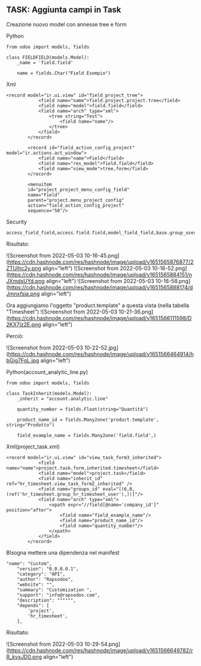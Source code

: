 ## TASK: Aggiunta campi in Task

Creazione nuovo model con annesse tree e form

Python
```
from odoo import models, fields

class FIELDFIELD(models.Model):
    _name = 'field.field'

    name = fields.Char("Field Esempio")
```
Xml
```
<record model="ir.ui.view" id="field_project_tree">
            <field name="name">field.project.project.tree</field>
            <field name="model">field.field</field>
            <field name="arch" type="xml">
                <tree string="Test">
                    <field name="name"/>
                </tree>
            </field>
        </record>

        <record id="field_action_config_project" model="ir.actions.act_window">
            <field name="name">Field</field>
            <field name="res_model">field.field</field>
            <field name="view_mode">tree,form</field>
        </record>

        <menuitem
        id="project_project_menu_config_field"
        name="Field"
        parent="project.menu_project_config"
        action="field_action_config_project"
        sequence="50"/>
```
Security 
```
access_field_field,access.field.field,model_field_field,base.group_user,1,1,1,1
```
Risultato:

![Screenshot from 2022-05-03 10-16-45.png](https://cdn.hashnode.com/res/hashnode/image/upload/v1651565876877/2ZTUlhc2y.png align="left")
![Screenshot from 2022-05-03 10-16-52.png](https://cdn.hashnode.com/res/hashnode/image/upload/v1651565884151/nJXmdsUYd.png align="left")
![Screenshot from 2022-05-03 10-16-58.png](https://cdn.hashnode.com/res/hashnode/image/upload/v1651565888174/dJmnxfsja.png align="left")

Ora aggiungiamo l'oggetto "product.template" a questa vista (nella tabella "Timesheet")
![Screenshot from 2022-05-03 10-21-36.png](https://cdn.hashnode.com/res/hashnode/image/upload/v1651566111598/D2KX7jz2E.png align="left")

Perciò:

![Screenshot from 2022-05-03 10-22-52.jpg](https://cdn.hashnode.com/res/hashnode/image/upload/v1651566464914/hbGjg7FoL.jpg align="left")

Python(account_analytic_line.py)
```
from odoo import models, fields

class TaskInherit(models.Model):
    _inherit = "account.analytic.line"

    quantity_number = fields.Float(string="Quantità")

    product_name_id = fields.Many2one('product.template', string="Prodotto")

    field_example_name = fields.Many2one('field.field',)
```

Xml(project_task.xml)
```
<record model="ir.ui.view" id="view_task_form3_inherited">
            <field name="name">project.task.form.inherited.timesheet</field>
            <field name="model">project.task</field>
            <field name="inherit_id" ref="hr_timesheet.view_task_form2_inherited" />
            <field name="groups_id" eval="[(6,0, (ref('hr_timesheet.group_hr_timesheet_user'),))]"/>
            <field name="arch" type="xml">
                <xpath expr="//field[@name='company_id']" position="after">
                    <field name="field_example_name"/>
                    <field name="product_name_id"/>
                    <field name="quantity_number"/>
                </xpath>
            </field>
        </record>
```
BIsogna mettere una dipendenza nel manifest
```
"name": "Custom",
    "version": "0.0.0.0.1",
    "category": "API",
    "author": "Rapsodoo",
    "website": "",
    "summary": "Customization ",
    "support": "info@rapsodoo.com",
    "description": """""",
    "depends": [
        'project',
        'hr_timesheet',
    ],
```
Risultato:

![Screenshot from 2022-05-03 10-29-54.png](https://cdn.hashnode.com/res/hashnode/image/upload/v1651566649782/rR_kvxJD0.png align="left")

